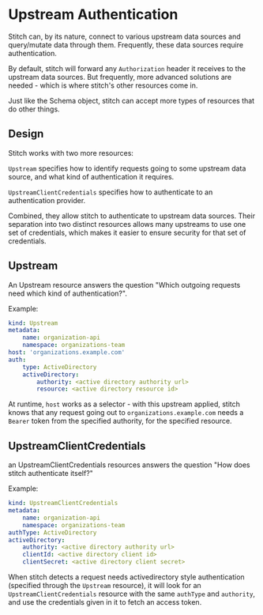 # Upstream Authentication

Stitch can, by its nature, connect to various upstream data sources and query/mutate data through them. Frequently, these data sources require authentication.

By default, stitch will forward any `Authorization` header it receives to the upstream data sources.
But frequently, more advanced solutions are needed - which is where stitch's other resources come in.

Just like the Schema object, stitch can accept more types of resources that do other things.

## Design

Stitch works with two more resources:

`Upstream` specifies how to identify requests going to some upstream data source, and what kind of authentication it requires.

`UpstreamClientCredentials` specifies how to authenticate to an authentication provider.

Combined, they allow stitch to authenticate to upstream data sources. Their separation into two distinct resources allows many upstreams to use one set of credentials, which makes it easier to ensure security for that set of credentials.

## Upstream

An Upstream resource answers the question "Which outgoing requests need which kind of authentication?".

Example:

```yaml
kind: Upstream
metadata:
    name: organization-api
    namespace: organizations-team
host: 'organizations.example.com'
auth:
    type: ActiveDirectory
    activeDirectory:
        authority: <active directory authority url>
        resource: <active directory resource id>
```

At runtime, `host` works as a selector - with this upstream applied, stitch knows that any request going out to `organizations.example.com` needs a `Bearer` token from the specified authority, for the specified resource.

## UpstreamClientCredentials

an UpstreamClientCredentials resources answers the question "How does stitch authenticate itself?"

Example:

```yaml
kind: UpstreamClientCredentials
metadata:
    name: organization-api
    namespace: organizations-team
authType: ActiveDirectory
activeDirectory:
    authority: <active directory authority url>
    clientId: <active directory client id>
    clientSecret: <active directory client secret>
```

When stitch detects a request needs activedirectory style authentication (specified through the `Upstream` resource), it will look for an `UpstreamClientCredentials` resource with the same `authType` and `authority`, and use the credentials given in it to fetch an access token.
